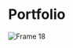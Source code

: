 # Portfolio

![Frame 18](https://user-images.githubusercontent.com/79252220/192856837-bee3a650-54dc-4f0a-b099-9022e9a41a21.png)

